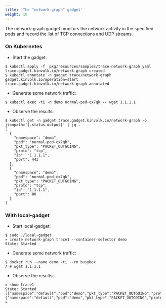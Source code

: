 ```yaml
---
title: 'The "network-graph" gadget'
weight: 10
---
```


The network-graph gadget monitors the network activity in the specified pods
and record the list of TCP connections and UDP streams.

### On Kubernetes

* Start the gadget:
```
$ kubectl apply -f  pkg/resources/samples/trace-network-graph.yaml
trace.gadget.kinvolk.io/network-graph created
$ kubectl annotate -n gadget trace/network-graph gadget.kinvolk.io/operation=start
trace.gadget.kinvolk.io/network-graph annotated
```

* Generate some network traffic:
```
$ kubectl exec -ti -n demo normal-pod-cx7qk -- wget 1.1.1.1
```

* Observe the results:
```
$ kubectl get -n gadget trace.gadget.kinvolk.io/network-graph -o jsonpath='{.status.output}' | jq .
[
  {
    "namespace": "demo",
    "pod": "normal-pod-cx7qk",
    "pkt_type": "PACKET_OUTGOING",
    "proto": "tcp",
    "ip": "1.1.1.1",
    "port": 443
  },
  {
    "namespace": "demo",
    "pod": "normal-pod-cx7qk",
    "pkt_type": "PACKET_OUTGOING",
    "proto": "tcp",
    "ip": "1.1.1.1",
    "port": 80
  }
]
```

### With local-gadget

* Start local-gadget:
```
$ sudo ./local-gadget
» create network-graph trace1 --container-selector demo
State: Started
```

* Generate some network traffic:
```
$ docker run --name demo -ti --rm busybox 
/ # wget 1.1.1.1
```

* Observe the results:
```
» show trace1
State: Started
[{"namespace":"default","pod":"demo","pkt_type":"PACKET_OUTGOING","proto":"tcp","ip":"1.1.1.1","port":443},{"namespace":"default","pod":"demo","pkt_type":"PACKET_OUTGOING","proto":"tcp","ip":"1.1.1.1","port":80}]
»  
```

